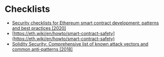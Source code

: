 # Checklists



* [Security checklists for Ethereum smart contract development: patterns and best practices \[2020\]](https://arxiv.org/pdf/2008.04761.pdf)
* [https://eth.wiki/en/howto/smart-contract-safety](https://eth.wiki/en/howto/smart-contract-safety)
* [Solidity Security: Comprehensive list of known attack vectors and common anti-patterns \[2018\]](https://blog.sigmaprime.io/solidity-security.html)
